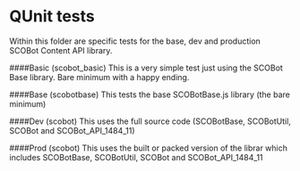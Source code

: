 # QUnit tests

Within this folder are specific tests for the base, dev and production SCOBot Content API library.

####Basic (scobot_basic)
This is a very simple test just using the SCOBot Base library.  Bare minimum with a happy ending.

####Base (scobotbase)
This tests the base SCOBotBase.js library (the bare minimum)

####Dev (scobot)
This uses the full source code (SCOBotBase, SCOBotUtil, SCOBot and SCOBot_API_1484_11)

####Prod (scobot)
This uses the built or packed version of the librar which includes SCOBotBase, SCOBotUtil, SCOBot and SCOBot_API_1484_11
